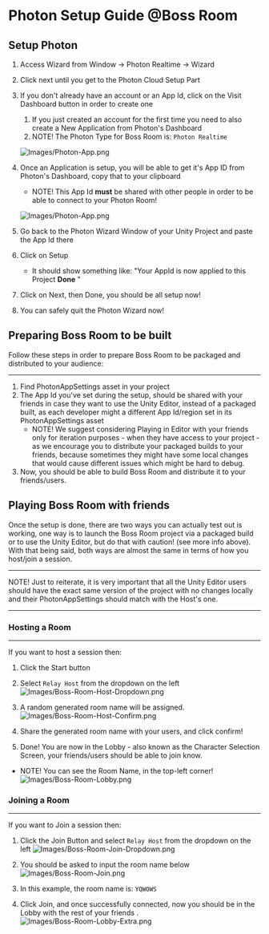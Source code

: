 # Photon Setup Guide @Boss Room

## Setup Photon

1. Access Wizard from Window → Photon Realtime → Wizard
2. Click next until you get to the Photon Cloud Setup Part
3. If you don't already have an account or an App Id, click on the Visit Dashboard button in order to create one	
    1.  If you just created an account for the first time you need to also create a New Application from Photon's Dashboard
    2. NOTE! The Photon Type for Boss Room is: `Photon Realtime`
       
   ![Images/Photon-App.png](Images/Photon-App.png)

4. Once an Application is setup, you will be able to get it's App ID from Photon's Dashboard, copy that to your clipboard
    - NOTE! This App Id **must** be shared with other people in order to be able to connect to your Photon Room!

   ![Images/Photon-App.png](Images/Photon-Dashboard.png)

5. Go back to the Photon Wizard Window of your Unity Project and paste the App Id there
6. Click on Setup
    - It should show something like: "Your AppId is now applied to this Project **Done** "
7. Click on Next, then Done, you should be all setup now!
8. You can safely quit the Photon Wizard now!

## Preparing Boss Room to be built

Follow these steps in order to prepare Boss Room to be packaged and distributed to your audience:

---

1. Find PhotonAppSettings asset in your project
2. The App Id you've set during the setup, should be shared with your friends in case they want to use the Unity Editor, instead of a packaged built, as each developer might a different App Id/region set in its PhotonAppSettings asset
    - NOTE! We suggest considering Playing in Editor with your friends only for iteration purposes - when they have access to your project - as we encourage you to distribute your packaged builds to your friends, because sometimes they might have some local changes that would cause different issues which might be hard to debug.
3. Now, you should be able to build Boss Room and distribute it to your friends/users.

## Playing Boss Room with friends

Once the setup is done, there are two ways you can actually test out is working, one way is to launch the Boss Room project via a packaged build or to use the Unity Editor, but do that with caution! (see more info above). With that being said, both ways are almost the same in terms of how you host/join a session.

---

NOTE! Just to reiterate, it is very important that all the Unity Editor users should have the exact same version of the project with no changes locally and their PhotonAppSettings should match with the Host's one.

---

### Hosting a Room

---
If you want to host a session then:


1. Click the Start button
2. Select `Relay Host` from the dropdown on the left
   ![Images/Boss-Room-Host-Dropdown.png](Images/Boss-Room-Host-Dropdown.png)
   
3. A random generated room name will be assigned.
   ![Images/Boss-Room-Host-Confirm.png](Images/Boss-Room-Host-Confirm.png)
   
4. Share the generated room name with your users, and click confirm!
   
5. Done! You are now in the Lobby - also known as the Character Selection Screen, your friends/users should be able to join know.
   
- NOTE! You can see the Room Name, in the top-left corner!
  ![Images/Boss-Room-Lobby.png](Images/Boss-Room-Lobby.png)

### Joining a Room

---

If you want to Join a session then:
1. Click the Join Button and select `Relay Host` from the dropdown on the left
   ![Images/Boss-Room-Join-Dropdown.png](Images/Boss-Room-Join-Dropdown.png)
2. You should be asked to input the room name below
   ![Images/Boss-Room-Join.png](Images/Boss-Room-Join.png)

3. In this example, the room name is: `YQWOWS`

4. Click Join, and once successfully connected, now you should be in the Lobby with the rest of your friends .
   ![Images/Boss-Room-Lobby-Extra.png](Images/Boss-Room-Lobby-Extra.png)
   
